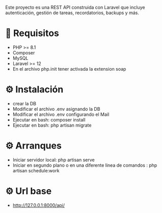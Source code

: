 Este proyecto es una REST API construida con Laravel que incluye autenticación, gestión de tareas, recordatorios, backups y más.

# 🚀 Requisitos
- PHP >= 8.1
- Composer
- MySQL
- Laravel >= 12
- En el archivo php.init tener activada la extension soap
# ⚙️ Instalación
- crear la DB
- Modificar el archivo .env asignando la DB
- Modificar el archivo .env configurando el Mail
- Ejecutar en bash: composer install
- Ejecutar en bash: php artisan migrate
# ⚙️ Arranques
- Iniciar servidor local: php artisan serve
- Iniciar en segundo plano o en una diferente linea de comandos : php artisan schedule:work
# ⚙️ Url base
- http://127.0.0.1:8000/api/
